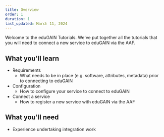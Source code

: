 ```yaml
---
title: Overview
order: 1
duration: 1
last_updated: March 11, 2024
---
```


Welcome to the eduGAIN Tutorials. We've put together all the tutorials that you will need to connect a new service to eduGAIN via the AAF.

## What you'll learn
- Requirements
    - What needs to be in place (e.g. software, attributes, metadata) prior to connecting to eduGAIN
- Configuration
    - How to configure your service to connect to eduGAIN
- Connect a service
    - How to register a new service with eduGAIN via the AAF

## What you'll need
- Experience undertaking integration work